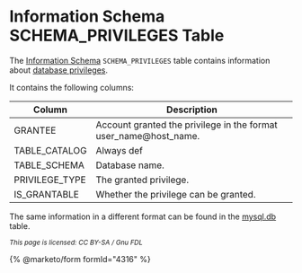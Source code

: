 # Information Schema SCHEMA\_PRIVILEGES Table

The [Information Schema](../) `SCHEMA_PRIVILEGES` table contains information about [database privileges](../../../../account-management-sql-statements/grant.md#database-privileges).

It contains the following columns:

| Column          | Description                                                        |
| --------------- | ------------------------------------------------------------------ |
| GRANTEE         | Account granted the privilege in the format user\_name@host\_name. |
| TABLE\_CATALOG  | Always def                                                         |
| TABLE\_SCHEMA   | Database name.                                                     |
| PRIVILEGE\_TYPE | The granted privilege.                                             |
| IS\_GRANTABLE   | Whether the privilege can be granted.                              |

The same information in a different format can be found in the [mysql.db](../../the-mysql-database-tables/mysql-db-table.md) table.

<sub>_This page is licensed: CC BY-SA / Gnu FDL_</sub>

{% @marketo/form formId="4316" %}
